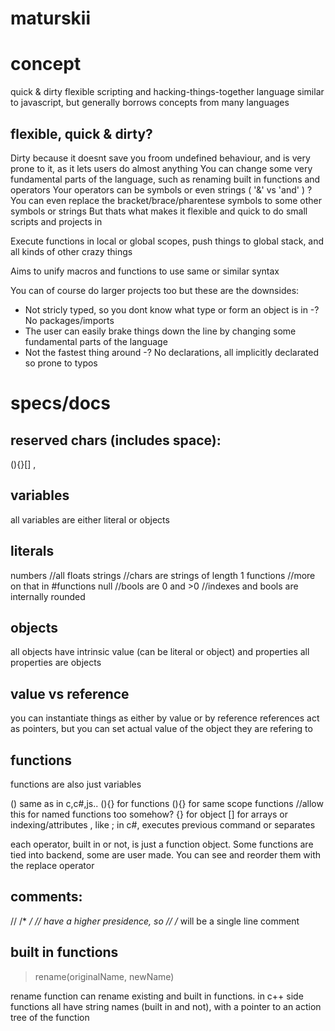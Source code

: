 # maturskii

# concept
quick & dirty flexible scripting and hacking-things-together language
similar to javascript, but generally borrows concepts from many languages

## flexible, quick & dirty?

Dirty because it doesnt save you froom undefined behaviour, and is very prone to it, as it lets users do almost anything
You can change some very fundamental parts of the language, such as renaming built in functions and operators
Your operators can be symbols or even strings ( '&' vs 'and' )
?You can even replace the bracket/brace/pharentese symbols to some other symbols or strings
But thats what makes it flexible and quick to do small scripts and projects in

Execute functions in local or global scopes, push things to global stack, and all kinds of other crazy things

Aims to unify macros and functions to use same or similar syntax

You can of course do larger projects too but these are the downsides:
- Not stricly typed, so you dont know what type or form an object is in
-? No packages/imports
- The user can easily brake things down the line by changing some fundamental parts of the language
- Not the fastest thing around
-? No declarations, all implicitly declarated so prone to typos

# specs/docs

## reserved chars (includes space):
(){}[] ,

## variables
all variables are either literal or objects

## literals
numbers  //all floats
strings //chars are strings of length 1
functions //more on that in #functions
null
//bools are 0 and >0
//indexes and bools are internally rounded

## objects
all objects have intrinsic value (can be literal or object) and properties
all properties are objects

## value vs reference
you can instantiate things as either by value or by reference
references act as pointers, but you can set actual value of the object they are refering to

## functions
functions are also just variables

() same as in c,c#,js..
<identifier>(){} for functions
(){} for same scope functions //allow this for named functions too somehow?
{} for object
[] for arrays or indexing/attributes
, like ; in c#, executes previous command or separates

each operator, built in or not, is just a function object. Some functions are tied into backend, some are user made. You can see and reorder them with the replace operator


## comments:
// /* */
// have a higher presidence, so // /* will be a single line comment

## built in functions

> rename(originalName, newName)

rename function can rename existing and built in functions. in c++ side functions all have string names (built in and not), with a pointer to an action tree of the function
